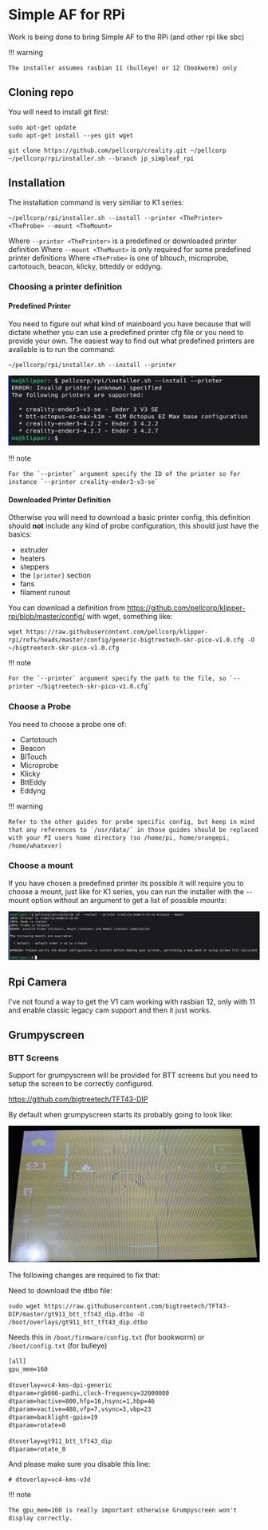# Simple AF for RPi

Work is being done to bring Simple AF to the RPi (and other rpi like sbc)

!!! warning

    The installer assumes rasbian 11 (bulleye) or 12 (bookworm) only

## Cloning repo

You will need to install git first:

```
sudo apt-get update
sudo apt-get install --yes git wget
```

```
git clone https://github.com/pellcorp/creality.git ~/pellcorp
~/pellcorp/rpi/installer.sh --branch jp_simpleaf_rpi
```

## Installation

The installation command is very similiar to K1 series:

```
~/pellcorp/rpi/installer.sh --install --printer <ThePrinter> <TheProbe> --mount <TheMount>
```

Where `--printer <ThePrinter>` is a predefined or downloaded printer definition
Where `--mount <TheMount>` is only required for some predefined printer definitions
Where `<TheProbe>` is one of bltouch, microprobe, cartotouch, beacon, klicky, btteddy or eddyng. 

### Choosing a printer definition

#### Predefined Printer

You need to figure out what kind of mainboard you have because that will dictate whether you can  use a predefined printer cfg file 
or you need to provide your own.  The easiest way to find out what predefined printers are available is to run the command:

```
~/pellcorp/rpi/installer.sh --install --printer
```

![image](assets/images/rpi_install_printers.png)

!!! note

    For the `--printer` argument specify the ID of the printer so for instance `--printer creality-ender3-v3-se`

#### Downloaded Printer Definition

Otherwise you will need to download a basic printer config, this definition should **not** include any kind of probe
configuration, this should just have the basics:

- extruder
- heaters
- steppers
- the `[printer]` section
- fans
- filament runout

You can download a definition from https://github.com/pellcorp/klipper-rpi/blob/master/config/ with wget, something like:

```
wget https://raw.githubusercontent.com/pellcorp/klipper-rpi/refs/heads/master/config/generic-bigtreetech-skr-pico-v1.0.cfg -O ~/bigtreetech-skr-pico-v1.0.cfg
```

!!! note

    For the `--printer` argument specify the path to the file, so `--printer ~/bigtreetech-skr-pico-v1.0.cfg`

### Choose a Probe

You need to choose a probe one of:

- Cartotouch
- Beacon
- BlTouch
- Microprobe
- Klicky
- BttEddy
- Eddyng

!!! warning

    Refer to the other guides for probe specific config, but keep in mind that any references to `/usr/data/` in those guides should be replaced
    with your PI users home directory (so /home/pi, home/orangepi, /home/whatever)

### Choose a mount

If you have chosen a predefined printer its possible it will require you to choose a mount, just like for K1 series, you can run the installer
with the --mount option without an argument to get a list of possible mounts:

![image](assets/images/rpi_choose_mount.png)

## Rpi Camera

I've not found a way to get the V1 cam working with rasbian 12, only with 11 and enable classic legacy cam support
and then it just works.

## Grumpyscreen

### BTT Screens

Support for grumpyscreen will be provided for BTT screens but you need to setup the screen to be correctly configured.

<https://github.com/bigtreetech/TFT43-DIP>

By default when grumpyscreen starts its probably going to look like:

![image](assets/images/grumpyscreen_rpi_error.png)

The following changes are required to fix that:

Need to download the dtbo file:

```
sudo wget https://raw.githubusercontent.com/bigtreetech/TFT43-DIP/master/gt911_btt_tft43_dip.dtbo -O /boot/overlays/gt911_btt_tft43_dip.dtbo
```

Needs this in `/boot/firmware/config.txt` (for bookworm) or `/boot/config.txt` (for bulleye)

```
[all]
gpu_mem=160

dtoverlay=vc4-kms-dpi-generic
dtparam=rgb666-padhi,clock-frequency=32000000
dtparam=hactive=800,hfp=16,hsync=1,hbp=46
dtparam=vactive=480,vfp=7,vsync=3,vbp=23
dtparam=backlight-gpio=19
dtparam=rotate=0

dtoverlay=gt911_btt_tft43_dip
dtparam=rotate_0
```

And please make sure you disable this line:

```
# dtoverlay=vc4-kms-v3d
```

!!! note
    
    The gpu_mem=160 is really important otherwise Grumpyscreen won't display correctly.
